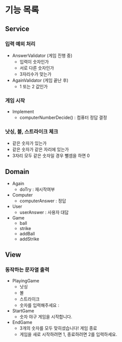 # 기능 목록

## Service
### 입력 예외 처리
- AnswerValidator (게임 진행 중)
  - 입력이 숫자인가
  - 서로 다른 숫자인가
  - 3자리수가 맞는가
- AgainValidator (게임 끝난 후)
  - 1 또는 2 값인가
### 게임 시작
- Implement
  - computerNumberDecide() : 컴퓨터 정답 결정
### 낫싱, 볼, 스트라이크 체크
- 같은 숫자가 있는가
- 같은 숫자가 같은 자리에 있는가
- 3자리 모두 같은 숫자일 경우 뺄셈을 하면 0

## Domain
- Again
  - doTry : 재시작여부
- Computer
  - computerAnswer : 정답
- User
  - userAnswer : 사용자 대답
- Game
  - ball
  - strike
  - addBall
  - addStrike

## View
### 동작하는 문자열 출력
- PlayingGame
  - 낫싱
  - 볼
  - 스트라이크
  - 숫자를 입력해주세요 :
- StartGame
  - 숫자 야구 게임을 시작합니다.
- EndGame
  - 3개의 숫자를 모두 맞히셨습니다! 게임 종료
  - 게임을 새로 시작하려면 1, 종료하려면 2를 입력하세요.


